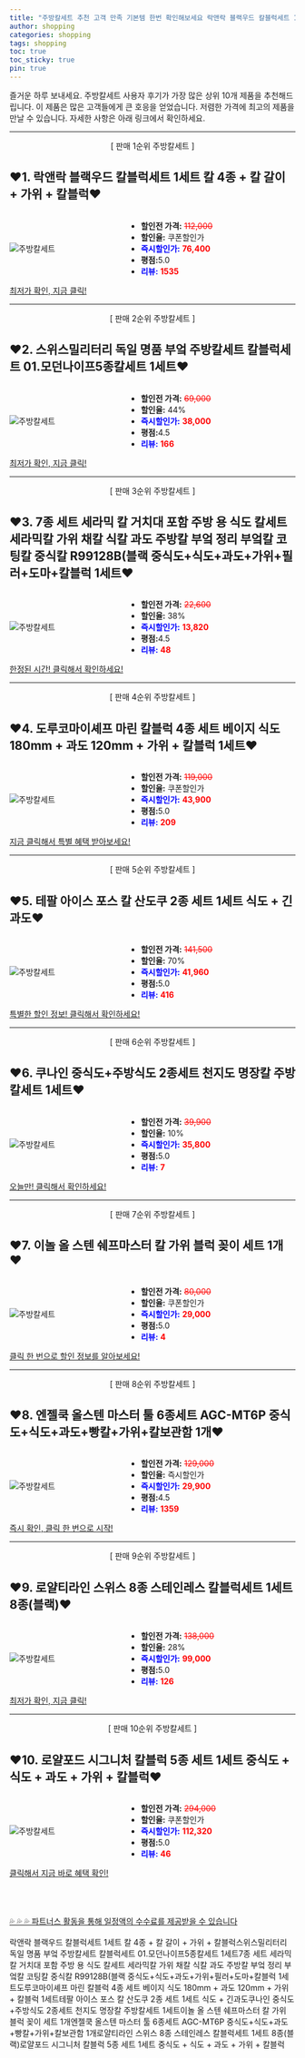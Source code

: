 ```yaml
---
title: "주방칼세트 추천 고객 만족 기본템 한번 확인해보세요 락앤락 블랙우드 칼블럭세트 1세트 칼"
author: shopping
categories: shopping
tags: shopping
toc: true
toc_sticky: true
pin: true
---
```

즐거운 하루 보내세요.  주방칼세트 사용자 후기가 가장 많은 상위 10개 제품을 추천해드립니다. 이 제품은 많은 고객들에게 큰 호응을 얻었습니다. 저렴한 가격에 최고의 제품을 만날 수 있습니다. 자세한 사항은 아래 링크에서 확인하세요.

---
<p class="toplist" style="margin: 0 auto; display: block; width: fit-content;">[ 판매 1순위 주방칼세트 ]</p>

<h2><strong>❤️1. 락앤락 블랙우드 칼블럭세트 1세트 칼 4종 + 칼 갈이 + 가위 + 칼블럭❤️</strong></h2>

<div style="display: flex; align-items: center;">
    <div style="flex: 0.4;">
        <img src="https://thumbnail7.coupangcdn.com/thumbnails/remote/230x230ex/image/retail/images/4281472063729359-808ecb4f-e294-4492-9d39-a37043f5a9b4.jpg" alt="주방칼세트" style="max-width: 100%;">
    </div>
    <div style="flex: 0.6; margin-left: 10px;">
        <ul>
            <li><strong>할인전 가격:</strong> <del style="color: red;">112,000</del></li>
            <li><strong>할인율:</strong> 쿠폰할인가</li>
            <li><span style='color:blue'><strong>즉시할인가:</strong></span> <span style='color:red'><strong>76,400</strong></span></li>
            <li><strong>평점:</strong>5.0</li>
            <li><span style='color:blue'><strong>리뷰:</strong></span> <span style='color:red'><strong>1535</strong></span></li>
        </ul>
    </div>
</div>
<div class="center">
    <a href="https://selin100587001.github.io?lptag=AF9450613&subid=githubio&pageKey=1414491599&traceid=V0-153&itemId=2451059537&vendorItemId=70444708490" class="myButton">
        최저가 확인, 지금 클릭!
    </a>
</div>


---
<p class="toplist" style="margin: 0 auto; display: block; width: fit-content;">[ 판매 2순위 주방칼세트 ]</p>

<h2><strong>❤️2. 스위스밀리터리 독일 명품 부엌 주방칼세트 칼블럭세트 01.모던나이프5종칼세트 1세트❤️</strong></h2>

<div style="display: flex; align-items: center;">
    <div style="flex: 0.4;">
        <img src="https://thumbnail9.coupangcdn.com/thumbnails/remote/230x230ex/image/vendor_inventory/5096/1234eccdace9cf6c229810d76c65050fdbfec69ab1702d88cc1bbb30cc37.jpg" alt="주방칼세트" style="max-width: 100%;">
    </div>
    <div style="flex: 0.6; margin-left: 10px;">
        <ul>
            <li><strong>할인전 가격:</strong> <del style="color: red;">69,000</del></li>
            <li><strong>할인율:</strong> 44%</li>
            <li><span style='color:blue'><strong>즉시할인가:</strong></span> <span style='color:red'><strong>38,000</strong></span></li>
            <li><strong>평점:</strong>4.5</li>
            <li><span style='color:blue'><strong>리뷰:</strong></span> <span style='color:red'><strong>166</strong></span></li>
        </ul>
    </div>
</div>
<div class="center">
    <a href="https://selin100587001.github.io?lptag=AF9450613&subid=githubio&pageKey=6197391784&traceid=V0-153&itemId=12274579026&vendorItemId=79544988100" class="myButton">
        최저가 확인, 지금 클릭!
    </a>
</div>


---
<p class="toplist" style="margin: 0 auto; display: block; width: fit-content;">[ 판매 3순위 주방칼세트 ]</p>

<h2><strong>❤️3. 7종 세트 세라믹 칼 거치대 포함 주방 용 식도 칼세트 세라믹칼 가위 채칼 식칼 과도 주방칼 부엌 정리 부엌칼 코팅칼 중식칼 R99128B(블랙 중식도+식도+과도+가위+필러+도마+칼블럭 1세트❤️</strong></h2>

<div style="display: flex; align-items: center;">
    <div style="flex: 0.4;">
        <img src="https://thumbnail10.coupangcdn.com/thumbnails/remote/230x230ex/image/vendor_inventory/2922/f558f76e146f1f73b2842c973f9bd6fbaafad818acb0a7a7bcaa07e96630.jpg" alt="주방칼세트" style="max-width: 100%;">
    </div>
    <div style="flex: 0.6; margin-left: 10px;">
        <ul>
            <li><strong>할인전 가격:</strong> <del style="color: red;">22,600</del></li>
            <li><strong>할인율:</strong> 38%</li>
            <li><span style='color:blue'><strong>즉시할인가:</strong></span> <span style='color:red'><strong>13,820</strong></span></li>
            <li><strong>평점:</strong>4.5</li>
            <li><span style='color:blue'><strong>리뷰:</strong></span> <span style='color:red'><strong>48</strong></span></li>
        </ul>
    </div>
</div>
<div class="center">
    <a href="https://selin100587001.github.io?lptag=AF9450613&subid=githubio&pageKey=7969259127&traceid=V0-153&itemId=22066980960&vendorItemId=89114122125" class="myButton">
        한정된 시간! 클릭해서 확인하세요!
    </a>
</div>


---
<p class="toplist" style="margin: 0 auto; display: block; width: fit-content;">[ 판매 4순위 주방칼세트 ]</p>

<h2><strong>❤️4. 도루코마이셰프 마린 칼블럭 4종 세트 베이지 식도 180mm + 과도 120mm + 가위 + 칼블럭 1세트❤️</strong></h2>

<div style="display: flex; align-items: center;">
    <div style="flex: 0.4;">
        <img src="https://thumbnail8.coupangcdn.com/thumbnails/remote/230x230ex/image/retail/images/4800325687851719-3c8591c6-a360-40b3-8279-5c78525590f0.jpg" alt="주방칼세트" style="max-width: 100%;">
    </div>
    <div style="flex: 0.6; margin-left: 10px;">
        <ul>
            <li><strong>할인전 가격:</strong> <del style="color: red;">119,000</del></li>
            <li><strong>할인율:</strong> 쿠폰할인가</li>
            <li><span style='color:blue'><strong>즉시할인가:</strong></span> <span style='color:red'><strong>43,900</strong></span></li>
            <li><strong>평점:</strong>5.0</li>
            <li><span style='color:blue'><strong>리뷰:</strong></span> <span style='color:red'><strong>209</strong></span></li>
        </ul>
    </div>
</div>
<div class="center">
    <a href="https://selin100587001.github.io?lptag=AF9450613&subid=githubio&pageKey=6641223315&traceid=V0-153&itemId=15181913133&vendorItemId=82403174085" class="myButton">
        지금 클릭해서 특별 혜택 받아보세요!
    </a>
</div>


---
<p class="toplist" style="margin: 0 auto; display: block; width: fit-content;">[ 판매 5순위 주방칼세트 ]</p>

<h2><strong>❤️5. 테팔 아이스 포스 칼 산도쿠 2종 세트 1세트 식도 + 긴과도❤️</strong></h2>

<div style="display: flex; align-items: center;">
    <div style="flex: 0.4;">
        <img src="https://thumbnail7.coupangcdn.com/thumbnails/remote/230x230ex/image/retail/images/1126040362195283-a9021d64-083f-45fd-86f6-91d5b8218819.jpg" alt="주방칼세트" style="max-width: 100%;">
    </div>
    <div style="flex: 0.6; margin-left: 10px;">
        <ul>
            <li><strong>할인전 가격:</strong> <del style="color: red;">141,500</del></li>
            <li><strong>할인율:</strong> 70%</li>
            <li><span style='color:blue'><strong>즉시할인가:</strong></span> <span style='color:red'><strong>41,960</strong></span></li>
            <li><strong>평점:</strong>5.0</li>
            <li><span style='color:blue'><strong>리뷰:</strong></span> <span style='color:red'><strong>416</strong></span></li>
        </ul>
    </div>
</div>
<div class="center">
    <a href="https://selin100587001.github.io?lptag=AF9450613&subid=githubio&pageKey=6874693448&traceid=V0-153&itemId=16457681007&vendorItemId=83647825713" class="myButton">
        특별한 할인 정보! 클릭해서 확인하세요!
    </a>
</div>


---
<p class="toplist" style="margin: 0 auto; display: block; width: fit-content;">[ 판매 6순위 주방칼세트 ]</p>

<h2><strong>❤️6. 쿠나인 중식도+주방식도 2종세트 천지도 명장칼 주방칼세트 1세트❤️</strong></h2>

<div style="display: flex; align-items: center;">
    <div style="flex: 0.4;">
        <img src="https://thumbnail6.coupangcdn.com/thumbnails/remote/230x230ex/image/vendor_inventory/9a96/4f97a7b23a4e1dfc2279c59cc99bade6eef103b03237ab56db41ce598a32.jpg" alt="주방칼세트" style="max-width: 100%;">
    </div>
    <div style="flex: 0.6; margin-left: 10px;">
        <ul>
            <li><strong>할인전 가격:</strong> <del style="color: red;">39,900</del></li>
            <li><strong>할인율:</strong> 10%</li>
            <li><span style='color:blue'><strong>즉시할인가:</strong></span> <span style='color:red'><strong>35,800</strong></span></li>
            <li><strong>평점:</strong>5.0</li>
            <li><span style='color:blue'><strong>리뷰:</strong></span> <span style='color:red'><strong>7</strong></span></li>
        </ul>
    </div>
</div>
<div class="center">
    <a href="https://selin100587001.github.io?lptag=AF9450613&subid=githubio&pageKey=8137577969&traceid=V0-153&itemId=23117619652&vendorItemId=90150808582" class="myButton">
        오늘만! 클릭해서 확인하세요!
    </a>
</div>


---
<p class="toplist" style="margin: 0 auto; display: block; width: fit-content;">[ 판매 7순위 주방칼세트 ]</p>

<h2><strong>❤️7. 이놀 올 스텐 쉐프마스터 칼 가위 블럭 꽂이 세트 1개❤️</strong></h2>

<div style="display: flex; align-items: center;">
    <div style="flex: 0.4;">
        <img src="https://thumbnail7.coupangcdn.com/thumbnails/remote/230x230ex/image/vendor_inventory/49a8/bc0a4681c3f4e8415563bf87d332823ac80c7432934c8ef896622b5abfcc.jpg" alt="주방칼세트" style="max-width: 100%;">
    </div>
    <div style="flex: 0.6; margin-left: 10px;">
        <ul>
            <li><strong>할인전 가격:</strong> <del style="color: red;">80,000</del></li>
            <li><strong>할인율:</strong> 쿠폰할인가</li>
            <li><span style='color:blue'><strong>즉시할인가:</strong></span> <span style='color:red'><strong>29,000</strong></span></li>
            <li><strong>평점:</strong>5.0</li>
            <li><span style='color:blue'><strong>리뷰:</strong></span> <span style='color:red'><strong>4</strong></span></li>
        </ul>
    </div>
</div>
<div class="center">
    <a href="https://selin100587001.github.io?lptag=AF9450613&subid=githubio&pageKey=8088108564&traceid=V0-153&itemId=22832198890&vendorItemId=89866945238" class="myButton">
        클릭 한 번으로 할인 정보를 알아보세요!
    </a>
</div>


---
<p class="toplist" style="margin: 0 auto; display: block; width: fit-content;">[ 판매 8순위 주방칼세트 ]</p>

<h2><strong>❤️8. 엔젤쿡 올스텐 마스터 툴 6종세트 AGC-MT6P 중식도+식도+과도+빵칼+가위+칼보관함 1개❤️</strong></h2>

<div style="display: flex; align-items: center;">
    <div style="flex: 0.4;">
        <img src="https://thumbnail6.coupangcdn.com/thumbnails/remote/230x230ex/image/vendor_inventory/b449/7d5d0716d7eccde145d346eb0ba66b5b96d7751f8c563ede6ee6846c6b82.jpg" alt="주방칼세트" style="max-width: 100%;">
    </div>
    <div style="flex: 0.6; margin-left: 10px;">
        <ul>
            <li><strong>할인전 가격:</strong> <del style="color: red;">129,000</del></li>
            <li><strong>할인율:</strong> 즉시할인가</li>
            <li><span style='color:blue'><strong>즉시할인가:</strong></span> <span style='color:red'><strong>29,900</strong></span></li>
            <li><strong>평점:</strong>4.5</li>
            <li><span style='color:blue'><strong>리뷰:</strong></span> <span style='color:red'><strong>1359</strong></span></li>
        </ul>
    </div>
</div>
<div class="center">
    <a href="https://selin100587001.github.io?lptag=AF9450613&subid=githubio&pageKey=6645282768&traceid=V0-153&itemId=15206962060&vendorItemId=82428040412" class="myButton">
        즉시 확인, 클릭 한 번으로 시작!
    </a>
</div>


---
<p class="toplist" style="margin: 0 auto; display: block; width: fit-content;">[ 판매 9순위 주방칼세트 ]</p>

<h2><strong>❤️9. 로얄티라인 스위스 8종 스테인레스 칼블럭세트 1세트 8종(블랙)❤️</strong></h2>

<div style="display: flex; align-items: center;">
    <div style="flex: 0.4;">
        <img src="https://thumbnail10.coupangcdn.com/thumbnails/remote/230x230ex/image/vendor_inventory/9f7d/814d8f810233f61e6bc6c07a711702a705991352836e4f2d89906313f7fe.jpg" alt="주방칼세트" style="max-width: 100%;">
    </div>
    <div style="flex: 0.6; margin-left: 10px;">
        <ul>
            <li><strong>할인전 가격:</strong> <del style="color: red;">138,000</del></li>
            <li><strong>할인율:</strong> 28%</li>
            <li><span style='color:blue'><strong>즉시할인가:</strong></span> <span style='color:red'><strong>99,000</strong></span></li>
            <li><strong>평점:</strong>5.0</li>
            <li><span style='color:blue'><strong>리뷰:</strong></span> <span style='color:red'><strong>126</strong></span></li>
        </ul>
    </div>
</div>
<div class="center">
    <a href="https://selin100587001.github.io?lptag=AF9450613&subid=githubio&pageKey=7040711811&traceid=V0-153&itemId=17410881830&vendorItemId=88698287383" class="myButton">
        최저가 확인, 지금 클릭!
    </a>
</div>


---
<p class="toplist" style="margin: 0 auto; display: block; width: fit-content;">[ 판매 10순위 주방칼세트 ]</p>

<h2><strong>❤️10. 로얄포드 시그니처 칼블럭 5종 세트 1세트 중식도 + 식도 + 과도 + 가위 + 칼블럭❤️</strong></h2>

<div style="display: flex; align-items: center;">
    <div style="flex: 0.4;">
        <img src="https://thumbnail9.coupangcdn.com/thumbnails/remote/230x230ex/image/vendor_inventory/61e3/b0b731189f99187b2cbabf67763b91d044212a886204490f7d8be4eca305.jpg" alt="주방칼세트" style="max-width: 100%;">
    </div>
    <div style="flex: 0.6; margin-left: 10px;">
        <ul>
            <li><strong>할인전 가격:</strong> <del style="color: red;">294,000</del></li>
            <li><strong>할인율:</strong> 쿠폰할인가</li>
            <li><span style='color:blue'><strong>즉시할인가:</strong></span> <span style='color:red'><strong>112,320</strong></span></li>
            <li><strong>평점:</strong>5.0</li>
            <li><span style='color:blue'><strong>리뷰:</strong></span> <span style='color:red'><strong>46</strong></span></li>
        </ul>
    </div>
</div>
<div class="center">
    <a href="https://selin100587001.github.io?lptag=AF9450613&subid=githubio&pageKey=7115527351&traceid=V0-153&itemId=21624326799&vendorItemId=85399269857" class="myButton">
        클릭해서 지금 바로 혜택 확인!
    </a>
</div>

<br><br><br>[💦 💦 💦 파트너스 활동을 통해 일정액의 수수료를 제공받을 수 있습니다](https://link.coupang.com/a/bcpT2c)<br><br>락앤락 블랙우드 칼블럭세트 1세트 칼 4종 + 칼 갈이 + 가위 + 칼블럭스위스밀리터리 독일 명품 부엌 주방칼세트 칼블럭세트 01.모던나이프5종칼세트 1세트7종 세트 세라믹 칼 거치대 포함 주방 용 식도 칼세트 세라믹칼 가위 채칼 식칼 과도 주방칼 부엌 정리 부엌칼 코팅칼 중식칼 R99128B(블랙 중식도+식도+과도+가위+필러+도마+칼블럭 1세트도루코마이셰프 마린 칼블럭 4종 세트 베이지 식도 180mm + 과도 120mm + 가위 + 칼블럭 1세트테팔 아이스 포스 칼 산도쿠 2종 세트 1세트 식도 + 긴과도쿠나인 중식도+주방식도 2종세트 천지도 명장칼 주방칼세트 1세트이놀 올 스텐 쉐프마스터 칼 가위 블럭 꽂이 세트 1개엔젤쿡 올스텐 마스터 툴 6종세트 AGC-MT6P 중식도+식도+과도+빵칼+가위+칼보관함 1개로얄티라인 스위스 8종 스테인레스 칼블럭세트 1세트 8종(블랙)로얄포드 시그니처 칼블럭 5종 세트 1세트 중식도 + 식도 + 과도 + 가위 + 칼블럭